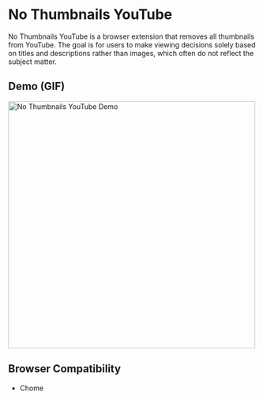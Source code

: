 # No Thumbnails YouTube

No Thumbnails YouTube is a browser extension that removes all thumbnails from YouTube. The goal is for users to make viewing decisions solely based on titles and descriptions rather than images, which often do not reflect the subject matter.

## Demo (GIF)

<img src="https://github.com/julienshim/browser-extensions-playground/blob/master/No%20Thumbnails%20YouTube/demo.gif?raw=true" width="500px" alt="No Thumbnails YouTube Demo" />

## Browser Compatibility

- Chome
